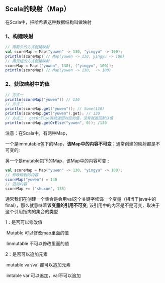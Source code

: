## Scala的映射（Map）

在Scala中，把哈希表这种数据结构叫做映射

### 1、构建映射

```scala
// 用箭头的方式创建映射
val scoreMap = Map("yuwen" -> 130, "yingyu" -> 100);
println(scoreMap) // Map(yuwen -> 130, yingyu -> 100)
// 用元组的方式创建映射
scoreMap = Map(("yuwen", 130), ("yingyu", 100));
println(scoreMap) // Map(yuwen -> 130,  -> 100)
```

### 2、获取映射中的值

```scala
// 方式一
println(scoreMap("yuwen")) // 130
// 方式二
println(scoreMap.get("yuwen")); // Some(130)
println(scoreMap.get("yuwen").get); // 130
// 方式二： getOrElse有就返回对应的值，没有就返回默认值
println(scoreMap.getOrElse("yuwen", 0)); /130
```

注意：在Scala中，有两种Map，

一个是immutable包下的Map，**该Map中的内容不可变**；通常创建的映射都是不可变的;

另一个是mutable包下的Map，该Map中的内容可变 ;

```scala
val scoreMap = Map("yuwen" -> 130, "yingyu" -> 100);
// 修改映射的内容
scoreMap("yuwen") = 140
// 追加内容
scoreMap += ("shuxue", 135)
```

通常我们在创建一个集合是会用val这个关键字修饰一个变量（相当于java中的final），那么就意味着**该变量的引用不可变**; 该引用中的内容是不是可变，取决于这个引用指向的集合的类型

1：是否可以修改值

​	Mutable  可以修改map里面的值

​	Immutable 不可以修改里面的值

2：是否可以追加元素

​	mutable var/val 都可以追加元素

​	imtable var 可以追加，val不可以追加

